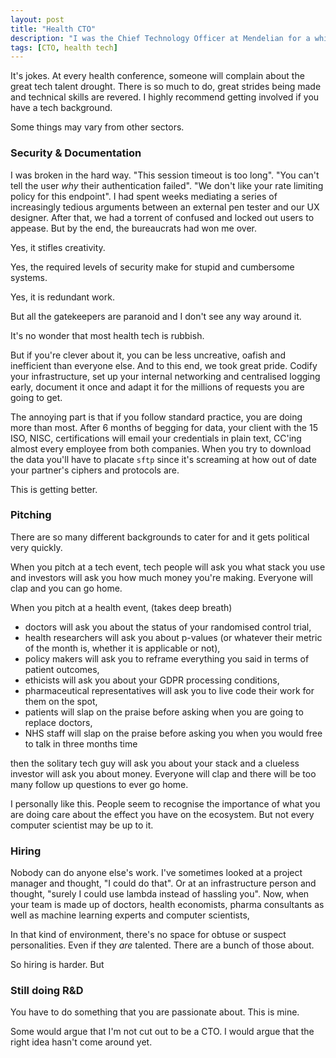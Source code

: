 ```yaml
---
layout: post
title: "Health CTO"
description: "I was the Chief Technology Officer at Mendelian for a while"
tags: [CTO, health tech]
---
```


It's jokes. At every health conference, someone will complain about the great
tech talent drought. There is so much to do, great strides being made and
technical skills are revered. I highly recommend getting involved if you have a
tech background.

Some things may vary from other sectors.

### Security & Documentation

I was broken in the hard way. "This session timeout is too long". "You
can't tell the user _why_ their authentication failed". "We don't like your rate
limiting policy for this endpoint". I had spent weeks mediating a series of
increasingly tedious arguments between an external pen tester and our UX
designer. After that, we had a torrent of confused and locked out users to
appease. But by the end, the bureaucrats had won me over.

Yes, it stifles creativity.

Yes, the required levels of security make for stupid and cumbersome systems.

Yes, it is redundant work.

But all the gatekeepers are paranoid and I don't see any way around it.

It's no wonder that most health tech is rubbish.

But if you're clever about it, you can be less uncreative, oafish and
inefficient than everyone else. And to this end, we took great pride. Codify
your infrastructure, set up your internal networking and centralised logging
early, document it once and adapt it for the millions of requests you are going
to get.

The annoying part is that if you follow standard practice, you are doing more
than most. After 6 months of begging for data, your client with the 15 ISO, NISC,
certifications will email your credentials in plain text, CC'ing almost every
employee from both companies. When you try to download the data you'll have to
placate `sftp` since it's screaming at how out of date your partner's ciphers
and protocols are.

This is getting better.

### Pitching

There are so many different backgrounds to cater for and it gets political very
quickly.

When you pitch at a tech event, tech people will ask you what stack you use and
investors will ask you how much money you're making. Everyone will clap and you
can go home.

When you pitch at a health event, (takes deep breath)

 * doctors will ask you about the status of your randomised control trial,
 * health researchers will ask you about p-values (or whatever their metric of
   the month is, whether it is applicable or not),
 * policy makers will ask you to reframe everything you said in terms of
   patient outcomes,
 * ethicists will ask you about your GDPR processing conditions,
 * pharmaceutical representatives will ask you to live code their work for them
   on the spot,
 * patients will slap on the praise before asking when you are going to replace
   doctors,
 * NHS staff will slap on the praise before asking you when you would free to
   talk in three months time

then the solitary tech guy will ask you about your stack and a clueless
investor will ask you about money. Everyone will clap and there will be too many
follow up questions to ever go home.

I personally like this. People seem to recognise the importance of what you are
doing care about the effect you have on the ecosystem. But not every computer
scientist may be up to it.

### Hiring

Nobody can do anyone else's work. I've sometimes looked at a project manager and
thought, "I could do that". Or at an infrastructure person and thought, "surely
I could use lambda instead of hassling you". Now, when your team is made up of
doctors, health economists, pharma consultants as well as machine learning
experts and computer scientists, 

In that kind of environment, there's no space for obtuse or suspect
personalities. Even if they _are_ talented. There are a bunch of those about.

So hiring is harder. But 

### Still doing R&D

You have to do something that you are passionate about. This is mine.

Some would argue that I'm not cut out to be a CTO. I would argue that the right
idea hasn't come around yet.
